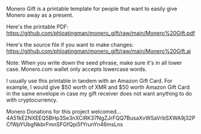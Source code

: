 Monero Gift is a printable template for people that want to easily give Monero away as a present.

Here's the printable PDF: https://github.com/phloatingman/monero_gift/raw/main/Monero%20Gift.pdf

Here's the source file if you want to make changes: https://github.com/phloatingman/monero_gift/raw/main/Monero%20Gift.ai

Note: When you write down the seed phrase, make sure it's in all lower case. Monero.com wallet only accepts lowercase words.

I usually use this printable in tandem with an Amazon Gift Card. For example, I would give $50 worth of XMR and $50 worth Amazon Gift Card in the same envelope in case my gift receiver does not want anything to do with cryptocurrency.

Monero Donations for this project welcomed...
4A51kE2NXEEQ5BHp3Se3nXCiRK37NgZJrFQQ7BusaXvWSaVrbSXWA9j32PCfWpYUbgNkbrFmnSFGfQpi5fYrunYn46msLns
